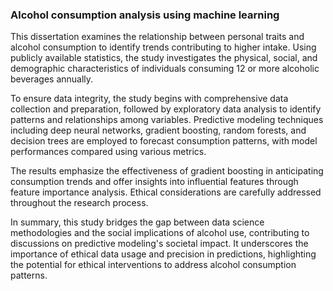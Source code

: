 
### Alcohol consumption analysis using machine learning

This dissertation examines the relationship between personal traits and alcohol consumption to identify trends contributing to higher intake. Using publicly available statistics, the study investigates the physical, social, and demographic characteristics of individuals consuming 12 or more alcoholic beverages annually.

To ensure data integrity, the study begins with comprehensive data collection and preparation, followed by exploratory data analysis to identify patterns and relationships among variables. Predictive modeling techniques including deep neural networks, gradient boosting, random forests, and decision trees are employed to forecast consumption patterns, with model performances compared using various metrics.

The results emphasize the effectiveness of gradient boosting in anticipating consumption trends and offer insights into influential features through feature importance analysis. Ethical considerations are carefully addressed throughout the research process.

In summary, this study bridges the gap between data science methodologies and the social implications of alcohol use, contributing to discussions on predictive modeling's societal impact. It underscores the importance of ethical data usage and precision in predictions, highlighting the potential for ethical interventions to address alcohol consumption patterns.
